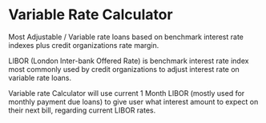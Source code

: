 # Variable Rate Calculator

Most Adjustable / Variable rate loans based on benchmark interest rate indexes plus credit organizations rate margin.

LIBOR (London Inter-bank Offered Rate) is benchmark interest rate index most commonly used by credit organizations to adjust interest rate on variable rate loans.

Variable rate Calculator will use current 1 Month LIBOR  (mostly used for monthly payment due loans)  to give user what interest amount to expect on their next bill, regarding current LIBOR rates.
